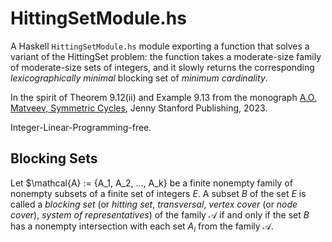 # HittingSetModule.hs #

A Haskell `HittingSetModule.hs` module exporting a function that solves a variant of the HittingSet problem: the function takes a moderate-size family 
of moderate-size sets of integers, and it slowly returns the corresponding *lexicographically minimal* blocking set of *minimum cardinality*. 

In the spirit of Theorem 9.12(ii) and Example 9.13 from the monograph [A.O. Matveev, Symmetric Cycles](https://www.jennystanford.com/), Jenny Stanford Publishing, 2023.

Integer-Linear-Programming-free.

## Blocking Sets ##

Let $\mathcal{A} := {A_1, A_2, ..., A_k} be a finite nonempty family of nonempty subsets of a finite set of integers $E$.
A subset $B$ of the set $E$ is called a *blocking set* (or *hitting set*, *transversal*, *vertex cover* (or *node cover*), 
*system of representatives*) of the family $\mathcal{A}$ if and only if the set $B$ has a nonempty
intersection with each set $A_i$ from the family $\mathcal{A}$.
